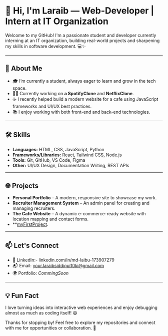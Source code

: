 # 👋 Hi, I'm Laraib — Web-Developer | Intern at IT Organization

Welcome to my GitHub! I'm a passionate student and developer currently interning at an IT organization, building real-world projects and sharpening my skills in software development. 💻✨

---

## 🚀 About Me

- 🎓 I’m currently a student, always eager to learn and grow in the tech space.
- 🧑‍💻 Currently working on **a SpotifyClone** and **NetflixClone**.
- ☕ I recently helped build a modern website for a cafe using JavaScript frameworks and UI/UX best practices.
- 📚 I enjoy working with both front-end and back-end technologies.

---

## 🛠️ Skills

- **Languages:** HTML, CSS, JavaScript, Python
- **Frameworks/Libraries:** React, Tailwind CSS, Node.js
- **Tools:** Git, GitHub, VS Code, Figma
- **Other:** UI/UX Design, Documentation Writing, REST APIs

---

## 🌐 Projects

- **Personal Portfolio** – A modern, responsive site to showcase my work.
- **Recruiter Management System** – An admin panel for creating and managing recruiters.
- **The Cafe Website** – A dynamic e-commerce-ready website with location mapping and contact forms.
- **[myFirstProject](https://www.figma.com/proto/7rlwhLLorUnX96T2TOqJGY/Aasaan-Project--Copy-?node-id=582-303&starting-point-node-id=582%3A303&t=QRwKfLkAT1KuwssP-1).



---

## 📫 Let's Connect

- 💼 LinkedIn:- linkedin.com/in/md-laibu-173907279
- 📬 Email: your.laraibsiddiqui10ki@gmail.com
- 🌍 Portfolio: *CommingSoon*

---

## 💡 Fun Fact

I love turning ideas into interactive web experiences and enjoy debugging almost as much as coding itself! 😄

Thanks for stopping by! Feel free to explore my repositories and connect with me for opportunities or collaboration. 🙌

